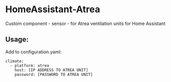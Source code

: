 # HomeAssistant-Atrea
Custom component - sensor - for Atrea ventilation units for Home Assistant

## Usage:
Add to configuration.yaml:

```
climate:
  - platform: atrea
    host: [IP ADDRESS TO ATREA UNIT]
    password: [PASSWORD TO ATREA UNIT]
```